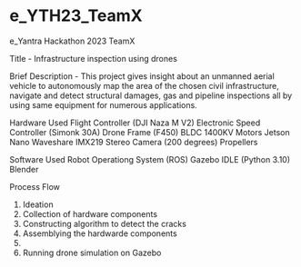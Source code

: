 # e_YTH23_TeamX
e_Yantra Hackathon 2023 TeamX 

Title - Infrastructure inspection using drones

Brief Description - This project gives insight about an unmanned aerial vehicle to autonomously map the area of the chosen civil infrastructure, navigate
and detect structural damages, gas and pipeline inspections all by using same equipment for numerous
applications.

Hardware Used 
Flight Controller (DJI Naza M V2)
Electronic Speed Controller (Simonk 30A)
Drone Frame (F450)
BLDC 1400KV Motors
Jetson Nano
Waveshare IMX219 Stereo Camera (200 degrees)
Propellers



Software Used 
Robot Operationg System (ROS)
Gazebo 
IDLE (Python 3.10)
Blender 

Process Flow 
1. Ideation 
2. Collection of hardware components 
3. Constructing algorithm to detect the cracks
4. Assemblying the hardwarde components 
5. 
6. Running drone simulation on Gazebo  

